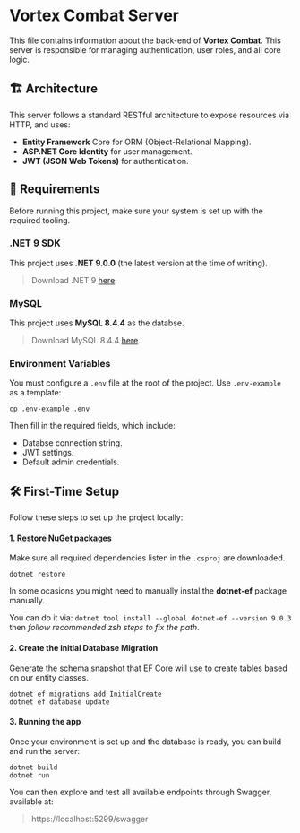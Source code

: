 # Vortex Combat Server
This file contains information about the back-end of **Vortex Combat**. This server is responsible for managing authentication, user roles, and all core logic.

## 🏗 Architecture
This server follows a standard RESTful architecture to expose resources via HTTP, and uses:
- **Entity Framework** Core for ORM (Object-Relational Mapping).
- **ASP.NET Core Identity** for user management.
- **JWT (JSON Web Tokens)** for authentication.

## 🧩 Requirements
Before running this project, make sure your system is set up with the required tooling.

### .NET 9 SDK
This project uses **.NET 9.0.0** (the latest version at the time of writing).

> Download .NET 9 [here](https://dotnet.microsoft.com/en-us/download/dotnet/9.0).

### MySQL
This project uses **MySQL 8.4.4** as the databse.

> Download MySQL 8.4.4 [here](https://dev.mysql.com/doc/relnotes/mysql/8.4/en/news-8-4-4.html).

### Environment Variables
You must configure a `.env` file at the root of the project. Use `.env-example` as a template:

```
cp .env-example .env
```

Then fill in the required fields, which include:
- Databse connection string.
- JWT settings.
- Default admin credentials.

## 🛠 First-Time Setup
Follow these steps to set up the project locally:

#### 1. Restore NuGet packages
Make sure all required dependencies listen in the `.csproj` are downloaded.

```
dotnet restore
```
In some ocasions you might need to manually instal the **dotnet-ef** package manually.

You can do it via:
`dotnet tool install --global dotnet-ef --version 9.0.3` then _follow recommended zsh steps to fix the path_.

#### 2. Create the initial Database Migration
Generate the schema snapshot that EF Core will use to create tables based on our entity classes.

```
dotnet ef migrations add InitialCreate
dotnet ef database update
```

#### 3. Running the app
Once your environment is set up and the database is ready, you can build and run the server:

```
dotnet build
dotnet run
```

You can then explore and test all available endpoints through Swagger, available at:
> https://localhost:5299/swagger
